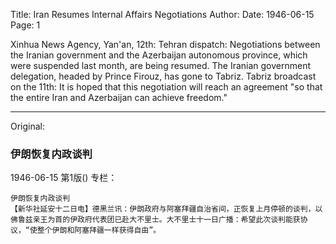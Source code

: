 Title: Iran Resumes Internal Affairs Negotiations
Author: 
Date: 1946-06-15
Page: 1

Xinhua News Agency, Yan'an, 12th: Tehran dispatch: Negotiations between the Iranian government and the Azerbaijan autonomous province, which were suspended last month, are being resumed. The Iranian government delegation, headed by Prince Firouz, has gone to Tabriz. Tabriz broadcast on the 11th: It is hoped that this negotiation will reach an agreement "so that the entire Iran and Azerbaijan can achieve freedom."



<hr /> 

Original: 


### 伊朗恢复内政谈判

1946-06-15
第1版()
专栏：

    伊朗恢复内政谈判
    【新华社延安十二日电】德黑兰讯：伊朗政府与阿塞拜疆自治省间，正恢复上月停顿的谈判，以佛鲁兹亲王为首的伊政府代表团已赴大不里士。大不里士十一日广播：希望此次谈判能获协议，“使整个伊朗和阿塞拜疆一样获得自由”。
